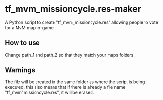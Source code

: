 # tf_mvm_missioncycle.res-maker
A Python script to create "tf_mvm_missioncycle.res" allowing people to vote for a MvM map in-game.

## How to use
Change path_1 and path_2 so that they match your maps folders.

## Warnings
The file will be created in the same folder as where the script is being executed, this also means that if there is already a file name "tf_mvm"missioncycle.res", it will be erased.
